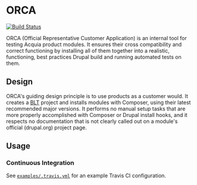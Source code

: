 # ORCA

[![Build Status](https://travis-ci.org/acquia/orca.svg?branch=master)](https://travis-ci.org/acquia/orca)

ORCA (Official Representative Customer Application) is an internal tool for testing Acquia product modules. It ensures their cross compatibility and correct functioning by installing all of them together into a realistic, functioning, best practices Drupal build and running automated tests on them.

## Design

ORCA's guiding design principle is to use products as a customer would. It creates a [BLT](https://blt.readthedocs.io/) project and installs modules with Composer, using their latest recommended major versions. It performs no manual setup tasks that are more properly accomplished with Composer or Drupal install hooks, and it respects no documentation that is not clearly called out on a module's official (drupal.org) project page.

## Usage

### Continuous Integration

See [`examples/.travis.yml`](../examples/.travis.yml) for an example Travis CI configuration.
